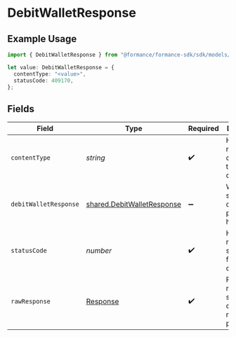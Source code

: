 # DebitWalletResponse

## Example Usage

```typescript
import { DebitWalletResponse } from "@formance/formance-sdk/sdk/models/operations";

let value: DebitWalletResponse = {
  contentType: "<value>",
  statusCode: 409170,
};
```

## Fields

| Field                                                                           | Type                                                                            | Required                                                                        | Description                                                                     |
| ------------------------------------------------------------------------------- | ------------------------------------------------------------------------------- | ------------------------------------------------------------------------------- | ------------------------------------------------------------------------------- |
| `contentType`                                                                   | *string*                                                                        | :heavy_check_mark:                                                              | HTTP response content type for this operation                                   |
| `debitWalletResponse`                                                           | [shared.DebitWalletResponse](../../../sdk/models/shared/debitwalletresponse.md) | :heavy_minus_sign:                                                              | Wallet successfully debited as a pending hold                                   |
| `statusCode`                                                                    | *number*                                                                        | :heavy_check_mark:                                                              | HTTP response status code for this operation                                    |
| `rawResponse`                                                                   | [Response](https://developer.mozilla.org/en-US/docs/Web/API/Response)           | :heavy_check_mark:                                                              | Raw HTTP response; suitable for custom response parsing                         |